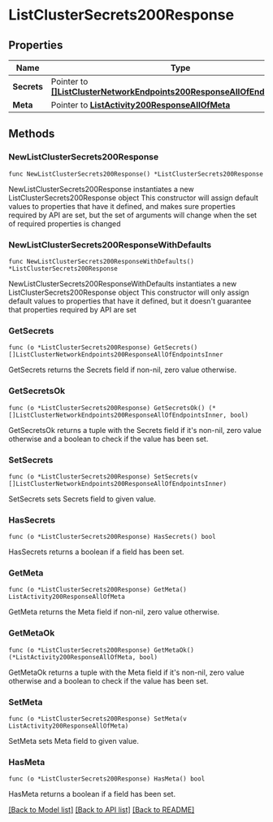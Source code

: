 # ListClusterSecrets200Response

## Properties

Name | Type | Description | Notes
------------ | ------------- | ------------- | -------------
**Secrets** | Pointer to [**[]ListClusterNetworkEndpoints200ResponseAllOfEndpointsInner**](ListClusterNetworkEndpoints200ResponseAllOfEndpointsInner.md) |  | [optional] 
**Meta** | Pointer to [**ListActivity200ResponseAllOfMeta**](ListActivity200ResponseAllOfMeta.md) |  | [optional] 

## Methods

### NewListClusterSecrets200Response

`func NewListClusterSecrets200Response() *ListClusterSecrets200Response`

NewListClusterSecrets200Response instantiates a new ListClusterSecrets200Response object
This constructor will assign default values to properties that have it defined,
and makes sure properties required by API are set, but the set of arguments
will change when the set of required properties is changed

### NewListClusterSecrets200ResponseWithDefaults

`func NewListClusterSecrets200ResponseWithDefaults() *ListClusterSecrets200Response`

NewListClusterSecrets200ResponseWithDefaults instantiates a new ListClusterSecrets200Response object
This constructor will only assign default values to properties that have it defined,
but it doesn't guarantee that properties required by API are set

### GetSecrets

`func (o *ListClusterSecrets200Response) GetSecrets() []ListClusterNetworkEndpoints200ResponseAllOfEndpointsInner`

GetSecrets returns the Secrets field if non-nil, zero value otherwise.

### GetSecretsOk

`func (o *ListClusterSecrets200Response) GetSecretsOk() (*[]ListClusterNetworkEndpoints200ResponseAllOfEndpointsInner, bool)`

GetSecretsOk returns a tuple with the Secrets field if it's non-nil, zero value otherwise
and a boolean to check if the value has been set.

### SetSecrets

`func (o *ListClusterSecrets200Response) SetSecrets(v []ListClusterNetworkEndpoints200ResponseAllOfEndpointsInner)`

SetSecrets sets Secrets field to given value.

### HasSecrets

`func (o *ListClusterSecrets200Response) HasSecrets() bool`

HasSecrets returns a boolean if a field has been set.

### GetMeta

`func (o *ListClusterSecrets200Response) GetMeta() ListActivity200ResponseAllOfMeta`

GetMeta returns the Meta field if non-nil, zero value otherwise.

### GetMetaOk

`func (o *ListClusterSecrets200Response) GetMetaOk() (*ListActivity200ResponseAllOfMeta, bool)`

GetMetaOk returns a tuple with the Meta field if it's non-nil, zero value otherwise
and a boolean to check if the value has been set.

### SetMeta

`func (o *ListClusterSecrets200Response) SetMeta(v ListActivity200ResponseAllOfMeta)`

SetMeta sets Meta field to given value.

### HasMeta

`func (o *ListClusterSecrets200Response) HasMeta() bool`

HasMeta returns a boolean if a field has been set.


[[Back to Model list]](../README.md#documentation-for-models) [[Back to API list]](../README.md#documentation-for-api-endpoints) [[Back to README]](../README.md)



